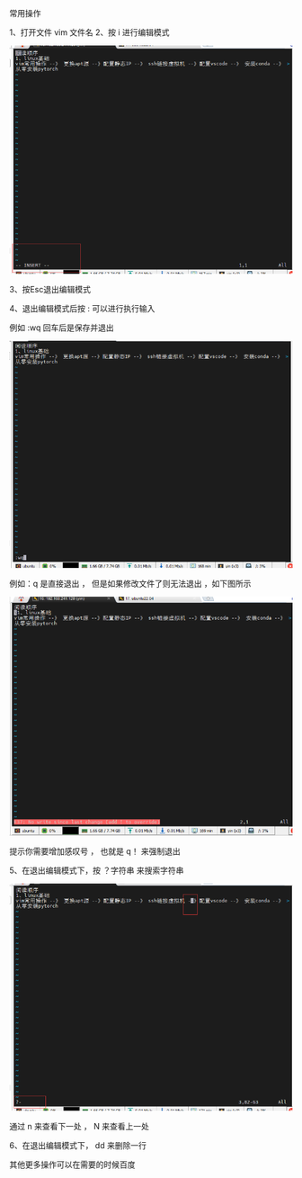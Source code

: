 
常用操作 

1、打开文件  vim 文件名
2、按 i 进行编辑模式

![Alt text](image.png)

3、按Esc退出编辑模式

4、退出编辑模式后按 : 可以进行执行输入

例如 :wq 回车后是保存并退出

![Alt text](image-1.png)

例如：q 是直接退出 ， 但是如果修改文件了则无法退出 ，如下图所示

![Alt text](image-2.png)

提示你需要增加感叹号 ， 也就是 q！ 来强制退出

5、在退出编辑模式下，按 ？字符串 来搜索字符串 

![Alt text](image-3.png)

通过 n 来查看下一处 ， N 来查看上一处

6、在退出编辑模式下， dd 来删除一行

其他更多操作可以在需要的时候百度